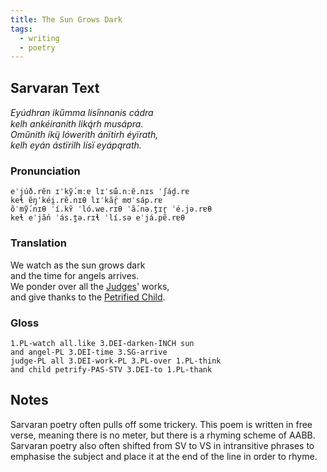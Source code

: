 ```yaml
---
title: The Sun Grows Dark
tags:
  - writing
  - poetry
---
```

## Sarvaran Text
*Eyúdhran ikűmma lisi̋nnanis cádra*  
*kelh ankéiranith liką́rh musápra.*  
*Oműnith íkų̈ lówerith ánïtirh éyïrath,*  
*kelh eyán ástïrilh lísï eyápąrath.*
### Pronunciation
`eˈjúð.rɐ̃n ɪˈkỹ́.mːɐ lɪˈsɯ̃́.nːɐ̃.nɪs ˈʃád̪.rɐ`  
`keɬ ɐ̃ŋˈkéi̯.rɐ̃.nɪθ lɪˈkã́r̥ mʊˈsáp.rɐ`  
`õˈmỹ́.nɪθ ˈí.kʏ̃ ˈló.we.rɪθ ˈã́.nə.t̪ɪr̥ ˈé.jə.rɐθ`  
`keɬ eˈjã́n ˈás.t̪ə.rɪɬ ˈlí.sə eˈjá.pɐ̃.rɐθ`
### Translation
We watch as the sun grows dark  
and the time for angels arrives.  
We ponder over all the [Judges](lore/cosmology/celestial-beings/the-judges.md)' works,  
and give thanks to the [Petrified Child](lore/cosmology/celestial-beings/the-petrified-child.md).
### Gloss
`1.PL-watch all.like 3.DEI-darken-INCH sun`  
`and angel-PL 3.DEI-time 3.SG-arrive`  
`judge-PL all 3.DEI-work-PL 3.PL-over 1.PL-think`  
`and child petrify-PAS-STV 3.DEI-to 1.PL-thank`
## Notes
Sarvaran poetry often pulls off some trickery. This poem is written in free verse, meaning there is no meter, but there is a rhyming scheme of AABB. Sarvaran poetry also often shifted from SV to VS in intransitive phrases to emphasise the subject and place it at the end of the line in order to rhyme.